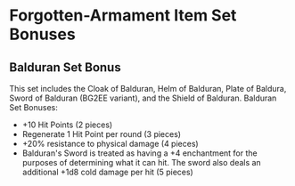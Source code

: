 # Forgotten-Armament Item Set Bonuses

## Balduran Set Bonus

This set includes the Cloak of Balduran, Helm of Balduran, Plate of Baldura, Sword of Balduran (BG2EE variant), and the Shield of Balduran. Balduran Set Bonuses:
- +10 Hit Points (2 pieces)
- Regenerate 1 Hit Point per round (3 pieces)
- +20% resistance to physical damage (4 pieces)
- Balduran's Sword is treated as having a +4 enchantment for the purposes of determining what it can hit. The sword also deals an additional +1d8 cold damage per hit (5 pieces)